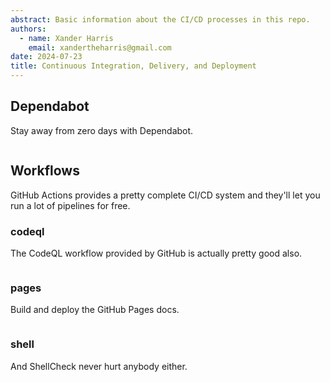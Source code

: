 ```yaml
---
abstract: Basic information about the CI/CD processes in this repo.
authors:
  - name: Xander Harris
    email: xandertheharris@gmail.com
date: 2024-07-23
title: Continuous Integration, Delivery, and Deployment
---
```


## Dependabot

Stay away from zero days with Dependabot.

```{autoyaml} .github/dependabot.yml
```

## Workflows

GitHub Actions provides a pretty complete CI/CD system and they'll let you
run a lot of pipelines for free.

### codeql

The CodeQL workflow provided by GitHub is actually pretty good also.

```{autoyaml} .github/workflows/codeql.yml
```

### pages

Build and deploy the GitHub Pages docs.

```{autoyaml} .github/workflows/pages.yml
```

### shell

And ShellCheck never hurt anybody either.

```{autoyaml} .github/workflows/shell.yml
```
